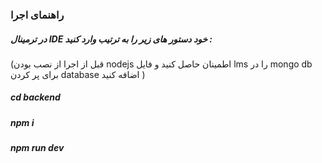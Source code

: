 ### راهنمای اجرا
##### در ترمینال IDE خود دستور های زیر را به ترتیب وارد کنید :
(قبل از اجرا از نصب بودن nodejs اطمینان حاصل کنید و فایل lms را در mongo db برای پر کردن database اضافه کنید )
##### cd backend
##### npm i
##### npm run dev
